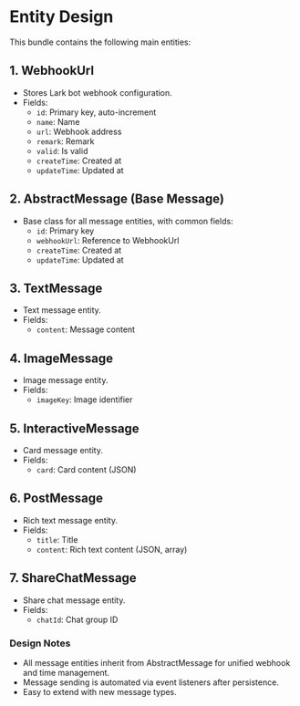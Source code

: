 # Entity Design

This bundle contains the following main entities:

## 1. WebhookUrl

- Stores Lark bot webhook configuration.
- Fields:
  - `id`: Primary key, auto-increment
  - `name`: Name
  - `url`: Webhook address
  - `remark`: Remark
  - `valid`: Is valid
  - `createTime`: Created at
  - `updateTime`: Updated at

## 2. AbstractMessage (Base Message)

- Base class for all message entities, with common fields:
  - `id`: Primary key
  - `webhookUrl`: Reference to WebhookUrl
  - `createTime`: Created at
  - `updateTime`: Updated at

## 3. TextMessage

- Text message entity.
- Fields:
  - `content`: Message content

## 4. ImageMessage

- Image message entity.
- Fields:
  - `imageKey`: Image identifier

## 5. InteractiveMessage

- Card message entity.
- Fields:
  - `card`: Card content (JSON)

## 6. PostMessage

- Rich text message entity.
- Fields:
  - `title`: Title
  - `content`: Rich text content (JSON, array)

## 7. ShareChatMessage

- Share chat message entity.
- Fields:
  - `chatId`: Chat group ID

### Design Notes

- All message entities inherit from AbstractMessage for unified webhook and time management.
- Message sending is automated via event listeners after persistence.
- Easy to extend with new message types.
